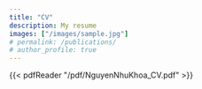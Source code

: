 ```yaml
---
title: "CV"
description: My resume
images: ["/images/sample.jpg"]
# permalink: /publications/
# author_profile: true
---
```


{{< pdfReader "/pdf/NguyenNhuKhoa_CV.pdf" >}}

<!-- <object data="{{ site.url }}{{ site.baseurl }}/pdf/NguyenNhuKhoa_CV.pdf" type="application/pdf" width="1000" height="1430"> 
  <p>It appears you don't have a PDF plugin for this browser. You can click <a href="{{ site.url }}{{ site.baseurl }}/pdf/NguyenNhuKhoa_CV.pdf">  here</a> to download my resume. </p>  
</object> -->
